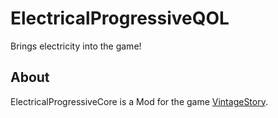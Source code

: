 # ElectricalProgressiveQOL

Brings electricity into the game!

## About

ElectricalProgressiveCore is a Mod for the game [VintageStory](https://www.vintagestory.at/).
